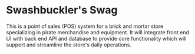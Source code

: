 # Swashbuckler's Swag
This is a point of sales (POS) system for a brick and mortar store specializing in pirate merchandise and equipment. It will integrate front end UI with back end API and database to provide core functionality which will support and streamline the store's daily operations.
